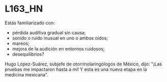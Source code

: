 # L163_HN
Estás familiarizado con:
- pérdida auditiva gradual sin causa;
- sonido o ruido inusual en uno o ambos oídos;
- mareos;
- mejora de la audición en entornos ruidosos;
- desequilibrios?

Hugo López-Suárez, subjefe de otorrinolaringólogos de México, dijo: "¡Las pruebas me impactaron hasta a mí! Y esta es una nueva etapa en la medicina mexicana".
